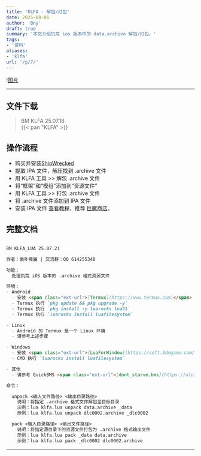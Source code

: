```yaml
---
title: 'KLFA - 解包/打包'
date: 2025-08-01
author: 'Bny'
draft: true
summary: '本文介绍饥荒 ios 版本中的 data.archive 解包/打包。'
tags:
- '资料'
aliases:
- 'klfa'
url: '/p/7/'
---
```


!<span class="ext-url">[图片](/img/Image_1752847449499.webp)</span>

- - -

## 文件下载

> BM KLFA 25.07.18  
{{< pan "KLFA" >}}  

## 操作流程
- 购买并安装<span class="ext-url">[ShipWrecked <i class="bi bi-apple"></i>](https://apps.apple.com/us/app/dont-starve-shipwrecked/id1147297267?l=zh)</span>
- 提取 IPA 文件，解压找到 .archive 文件
- 用 KLFA 工具 >> 解包 .archive 文件
- 将“框架”和“模组”添加到“资源文件”
- 用 KLFA 工具 >> 打包 .archive 文件
- 将 .archive 文件添加到 IPA 文件
- 安装 IPA 文件 <span class="ext-url">[查看教程](https://ipa.store/install)</span>，推荐 <span class="ext-url">[巨魔商店](/p/trollstore)</span>。

## 完整文档

``` md

BM KLFA_LUA 25.07.21

作者：樂卟嘶屬 | 交流群：QQ 614255348

功能：
  处理饥荒 iOS 版本的 .archive 格式资源文件

环境：
- Android
  - 安装 <span class="ext-url">[Termux](https://www.termux.com)</span>
  - Termux 执行 `pkg update && pkg upgrade -y`
  - Termux 执行 `pkg install -y luarocks lua51`
  - Termux 执行 `luarocks install luafilesystem`

- Linux
  - Android 的 Termux 是一个 Linux 环境
  - 请参考上述步骤

- Windows
  - 安装 <span class="ext-url">[LuaForWindow](https://soft.3dmgame.com/down/206787.html)</span>
  - CMD 执行 `luarocks install luafilesystem`

- 其他
  - 请参考 QuickBMS <span class="ext-url">[dont_starve.bms](https://aluigi.altervista.org/bms/dont_starve.bms)</span> ，自行编写解包/打包工具。

命令：

  unpack <输入文件路径> <输出目录路径>
    说明：将指定 .archive 格式文件解包至目标目录
    示例：lua klfa.lua unpack data.archive _data
    示例：lua klfa.lua unpack dlc0002.archive _dlc0002

  pack <输入目录路径> <输出文件路径>
    说明：将指定源目录下的资源文件打包为 .archive 格式输出文件
    示例：lua klfa.lua pack _data data.archive
    示例：lua klfa.lua pack _dlc0002 dlc0002.archive


```



---



